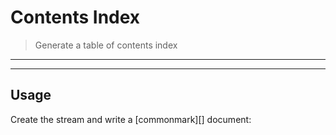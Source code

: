 # Contents Index

<? @include readme/badges.md ?>

> Generate a table of contents index

<? @include {=readme} install.md ?>

***
<!-- @toc -->
***

## Usage

Create the stream and write a [commonmark][] document:

<? @source {javascript=s/\.\.\/index/mktoc/gm} usage.js ?>

<? @include {=readme} example.md help.md ?>

<? @exec mkapi index.js toc.js --title=API --level=2 ?>
<? @include {=readme} license.md links.md ?>
